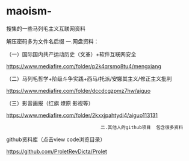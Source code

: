 # maoism-
搜集的一些马列毛主义互联网资料

解压密码多为文件名后缀
                                              一.网盘资料：

（一）国际国内共产运动历史（文革）+软件互联网安全

https://www.mediafire.com/folder/p2k4qrsmo8tu4/mengxiang


（二）马列毛哲学+阶级斗争实践+西马/托派/安娜其主义/修正主义批判

https://www.mediafire.com/folder/dccdcgzpmz7hw/aiguo


（三）影音画报（红旗 燎原 影视等）

https://www.mediafire.com/folder/2kxxjpahtydi4/aiguo113131

                                       二.其他人的github项目  包含很多资料
github资料库（点击view code浏览目录）

https://github.com/ProletRevDicta/Prolet
